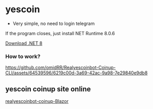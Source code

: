 # yescoin

+ Very simple, no need to login telegram

If the program closes, just install NET Runtime 8.0.6

[Download .NET 8](https://dotnet.microsoft.com/en-us/download/dotnet/8.0)

### How to work?

https://github.com/omidRR/Realyescoinbot-Coinup-CLI/assets/64539596/6219c00d-3a69-42ac-9a98-7e29840e9db8


## yescoin coinup site online

[realyescoinbot-coinup-Blazor](https://github.com/omidRR/realyescoinbot-coinup-Blazor)
